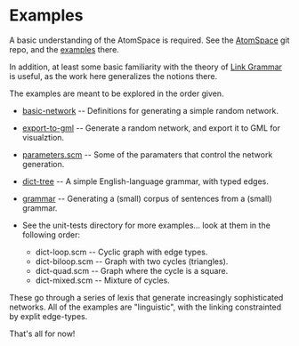 
Examples
========
A basic understanding of the AtomSpace is required. See the
[AtomSpace](https://github.com/opencog/atomspace) git repo, and the
[examples](https://github.com/opencog/atomspace/examples) there.

In addition, at least some basic familiarity with the theory of
[Link Grammar](https://www.abisource.com/projects/link-grammar/)
is useful, as the work here generalizes the notions there.

The examples are meant to be explored in the order given.

* [basic-network](basic-network.scm) --
     Definitions for generating a simple random network.
* [export-to-gml](export-to-gml.scm) --
     Generate a random network, and export it to GML for visualztion.
* [parameters.scm](parameters.scm) --
     Some of the paramaters that control the network generation.
* [dict-tree](dict-tree.scm) --
     A simple English-language grammar, with typed edges.
* [grammar](grammar.scm) --
     Generating a (small) corpus of sentences from a (small) grammar.

* See the unit-tests directory for more examples... look at them in the
  following order:
   + dict-loop.scm   -- Cyclic graph with edge types.
   + dict-biloop.scm -- Graph with two cycles (triangles).
   + dict-quad.scm   -- Graph where the cycle is a square.
   + dict-mixed.scm  -- Mixture of cycles.

These go through a series of lexis that generate increasingly
sophisticated networks. All of the examples are "linguistic",
with the linking constrainted by explit edge-types.

That's all for now!
